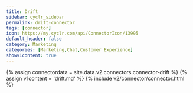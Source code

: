 ```yaml
---
title: Drift
sidebar: cyclr_sidebar
permalink: drift-connector
tags: [connector]
icon: https://my.cyclr.com/api/ConnectorIcon/13995
default_header: false
category: Marketing
categories: [Marketing,Chat,Customer Experience]
showv1content: true
---
```

{% assign connectordata = site.data.v2.connectors.connector-drift %}
{% assign v1content = 'drift.md' %}
{% include v2/connector/connector.html %}	